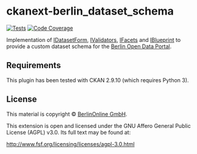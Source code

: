 # ckanext-berlin_dataset_schema

[![Tests](https://github.com/berlinonline/ckanext-berlin_dataset_schema/actions/workflows/test.yml/badge.svg?branch=master)](https://github.com/berlinonline/ckanext-berlin_dataset_schema/actions)
[![Code Coverage](https://codecov.io/github/berlinonline/ckanext-berlin_dataset_schema/coverage.svg?branch=master)](http://codecov.io/github/berlinonline/ckanext-berlin_dataset_schema?branch=master)

Implementation of 
[IDatasetForm](http://docs.ckan.org/en/latest/extensions/plugin-interfaces.html#ckan.plugins.interfaces.IDatasetForm),
[IValidators](http://docs.ckan.org/en/latest/extensions/plugin-interfaces.html#ckan.plugins.interfaces.IValidators),
[IFacets](https://docs.ckan.org/en/latest/extensions/plugin-interfaces.html#ckan.plugins.interfaces.IFacets) and
[IBlueprint](https://docs.ckan.org/en/latest/extensions/plugin-interfaces.html#ckan.plugins.interfaces.IBlueprint)
to provide a custom dataset schema for the [Berlin Open Data Portal](https://daten.berlin.de).

## Requirements

This plugin has been tested with CKAN 2.9.10 (which requires Python 3).

## License

This material is copyright © [BerlinOnline GmbH](https://www.berlinonline.net/).

This extension is open and licensed under the GNU Affero General Public License (AGPL) v3.0.
Its full text may be found at:

http://www.fsf.org/licensing/licenses/agpl-3.0.html
